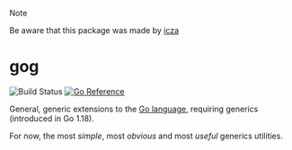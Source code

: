 > [!NOTE]
> Be aware that this package was made by [icza](https://github.com/icza)

# gog

![Build Status](https://github.com/icza/gog/actions/workflows/go.yml/badge.svg)
[![Go Reference](https://pkg.go.dev/badge/github.com/icza/gog.svg)](https://pkg.go.dev/github.com/icza/gog)

General, generic extensions to the [Go language](https://go.dev), requiring generics (introduced in Go 1.18).

For now, the most _simple_, most _obvious_ and most _useful_ generics utilities.
